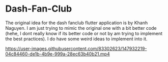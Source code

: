 # Dash-Fan-Club

The original idea for the dash fanclub flutter application is by Khanh Naguyen. I am just trying to  mimic the original one with a bit better code (hehe, I dont really know if its better code or not by am trying to implement the best practices). I do have some weird ideas to implement into it.

https://user-images.githubusercontent.com/83302623/147932219-04c84460-de1b-4b9e-999a-28ec63b40b21.mp4

